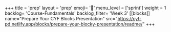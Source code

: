 +++
title = 'prep'
layout = 'prep'
emoji= '📝'
menu_level = ['sprint']
weight = 1
backlog= 'Course-Fundamentals'
backlog_filter= 'Week 3'
[[blocks]]
name="Prepare Your CYF Blocks Presentation"
src="https://cyf-pd.netlify.app/blocks/prepare-your-blocky-presentation/readme/"
+++


